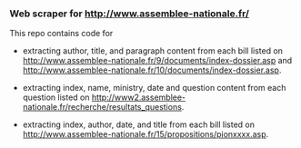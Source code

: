 ### Web scraper for http://www.assemblee-nationale.fr/

This repo contains code for 

* extracting author, title, and paragraph content from each bill listed on http://www.assemblee-nationale.fr/9/documents/index-dossier.asp and http://www.assemblee-nationale.fr/10/documents/index-dossier.asp.

* extracting index, name, ministry, date and question content from each question listed on http://www2.assemblee-nationale.fr/recherche/resultats_questions. 

* extracting index, author, date, and title from each bill listed on http://www.assemblee-nationale.fr/15/propositions/pionxxxx.asp. 
